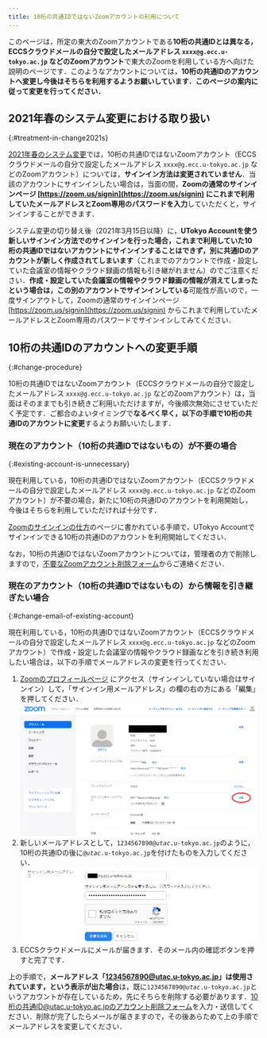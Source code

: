 ```yaml
---
title: 10桁の共通IDではないZoomアカウントの利用について
---
```


このページは，所定の東大のZoomアカウントである**10桁の共通IDとは異なる，ECCSクラウドメールの自分で設定したメールアドレス `xxxx@g.ecc.u-tokyo.ac.jp` などのZoomアカウント**で東大のZoomを利用している方へ向けた説明のページです．このようなアカウントについては，**10桁の共通IDのアカウントへ変更し今後はそちらを利用するようお願いしています．このページの案内に従って変更を行ってください．**

## 2021年春のシステム変更における取り扱い
{:#treatment-in-change2021s}

[2021年春のシステム変更](/change2021s/)では，10桁の共通IDではないZoomアカウント（ECCSクラウドメールの自分で設定したメールアドレス `xxxx@g.ecc.u-tokyo.ac.jp` などのZoomアカウント）については，**サインイン方法は変更されていません**．当該のアカウントにサインインしたい場合は，当面の間，**Zoomの通常のサインインページ [https://zoom.us/signin](https://zoom.us/signin) にこれまで利用していたメールアドレスとZoom専用のパスワードを入力**していただくと，サインインすることができます．

システム変更の切り替え後（2021年3月15日以降）に，**UTokyo Accountを使う新しいサインイン方法でのサインインを行った場合，これまで利用していた10桁の共通IDではないアカウントにサインインすることはできず，別に共通IDのアカウントが新しく作成されてしまいます**（これまでのアカウントで作成・設定していた会議室の情報やクラウド録画の情報も引き継がれません）のでご注意ください．**作成・設定していた会議室の情報やクラウド録画の情報が消えてしまったという場合は，この別のアカウントでサインインしている**可能性が高いので，一度サインアウトして，Zoomの通常のサインインページ [https://zoom.us/signin](https://zoom.us/signin) からこれまで利用していたメールアドレスとZoom専用のパスワードでサインインしてみてください．

## 10桁の共通IDのアカウントへの変更手順
{:#change-procedure}

10桁の共通IDではないZoomアカウント（ECCSクラウドメールの自分で設定したメールアドレス `xxxx@g.ecc.u-tokyo.ac.jp` などのZoomアカウント）は，当面はそのままでも引き続きご利用いただけますが，今後順次無効にさせていただく予定です．ご都合のよいタイミングで**なるべく早く，以下の手順で10桁の共通IDのアカウントに変更**するようお願いいたします．

### 現在のアカウント（10桁の共通IDではないもの）が不要の場合
{:#existing-account-is-unnecessary}

現在利用している，10桁の共通IDではないZoomアカウント（ECCSクラウドメールの自分で設定したメールアドレス `xxxx@g.ecc.u-tokyo.ac.jp` などのZoomアカウント）が不要の場合，新たに10桁の共通IDのアカウントを利用開始し，今後はそちらを利用していただければ十分です．

[Zoomのサインインの仕方](/zoom/zoom_signin)のページに書かれている手順で，UTokyo Accountでサインインできる10桁の共通IDのアカウントを利用開始してください．

なお，10桁の共通IDではないZoomアカウントについては，管理者の方で削除しますので，[不要なZoomアカウント削除フォーム](https://forms.office.com/Pages/ResponsePage.aspx?id=T6978HAr10eaAgh1yvlMhHUY5ws7h1xGr9koV-KGC8RUNTBGSjJPN0ZWN0RIVFI2TVZZODZNT0xRRy4u)からご連絡ください．

### 現在のアカウント（10桁の共通IDではないもの）から情報を引き継ぎたい場合
{:#change-email-of-existing-account}

現在利用している，10桁の共通IDではないZoomアカウント（ECCSクラウドメールの自分で設定したメールアドレス `xxxx@g.ecc.u-tokyo.ac.jp` などのZoomアカウント）で作成・設定した会議室の情報やクラウド録画などを引き続き利用したい場合は，以下の手順でメールアドレスの変更を行ってください．

1. [Zoomのプロフィールページ](https://zoom.us/profile) にアクセス（サインインしていない場合はサインイン）して，「サインイン用メールアドレス」の欄の右の方にある「編集」を押してください．<br>
![](image/zoom-signinaddress.png)
1. 新しいメールアドレスとして，<code>1234567890@<em>utac</em>.u-tokyo.ac.jp</code>のように，10桁の共通IDの後に<code>@<em>utac</em>.u-tokyo.ac.jp</code>を付けたものを入力してください．<br>
![](image/zoom-signinaddress-confirm.png)
1. ECCSクラウドメールにメールが届きます．そのメール内の確認ボタンを押すと完了です．

上の手順で，**メールアドレス「1234567890@utac.u-tokyo.ac.jp」は使用されています，という表示が出た場合**は，既に<code>1234567890@<em>utac</em>.u-tokyo.ac.jp</code>というアカウントが存在しているため，先にそちらを削除する必要があります．[10桁の共通ID@utac.u-tokyo.ac.jpのアカウント削除フォーム](https://forms.office.com/Pages/ResponsePage.aspx?id=T6978HAr10eaAgh1yvlMhHUY5ws7h1xGr9koV-KGC8RUOUJaRDVGUEdDVERDNVozSUw1WEJTSE9ONi4u)を入力・送信してください．削除が完了したらメールが届きますので，その後あらためて上の手順でメールアドレスを変更してください．
